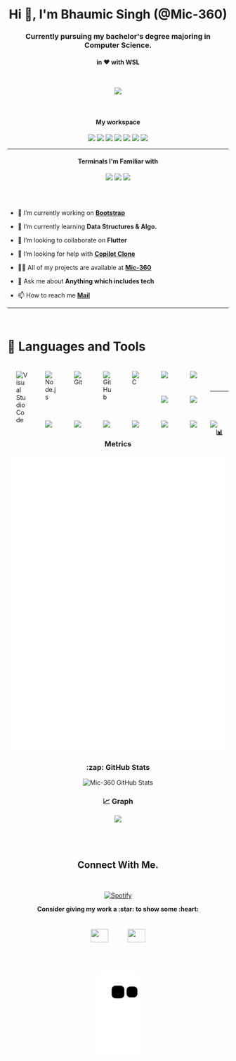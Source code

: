 <h1 align="center">Hi 👋, I'm Bhaumic Singh (@Mic-360)</h1>
<h3 align="center">Currently pursuing my bachelor's degree majoring in Computer Science.</h3>
<h4 align="center">in ❤️ with WSL </h4>
<br/>
<p align='center'> <img src="https://komarev.com/ghpvc/?username=mic-360&style=for-the-badge&color=blueviolet" /> </p>
<br/>

<h4 align="center"> My workspace </h4>
<p align='center'>
  <img src="https://img.shields.io/badge/Android%2011-3DDC84?style=for-the-badge&logo=android&logoColor=white" />
  <img src="https://img.shields.io/badge/asus%20ROG%20Flow-000000?style=for-the-badge&logo=asus&logoColor=white" />
  <img src="https://img.shields.io/badge/windows%2011-%230078D6.svg?&style=for-the-badge&logo=windows&logoColor=white" />
  <img src="https://img.shields.io/badge/Ubuntu%2022.04-E95420?style=for-the-badge&logo=ubuntu&logoColor=white" />
  <img src="https://img.shields.io/badge/AMD%20Ryzen_9_5980HS-ED1C24?style=for-the-badge&logo=amd&logoColor=white" />
  <img src="https://img.shields.io/badge/RAM-32GB-%230071C5.svg?&style=for-the-badge&logoColor=white" />
  <img src="https://img.shields.io/badge/nvidia-gtx%201650-%2376B900.svg?&style=for-the-badge&logo=nvidia&logoColor=white" />
</p>

---

<h4 align="center"> Terminals I'm Familiar with </h4>
<p align='center'>
  <img src="https://img.shields.io/badge/windows%20terminal-4D4D4D?style=for-the-badge&logo=windows%20terminal&logoColor=white" />
  <img src="https://img.shields.io/badge/powershell-5391FE?style=for-the-badge&logo=powershell&logoColor=white" />
  <img src="https://img.shields.io/badge/GIT-E44C30?style=for-the-badge&logo=git&logoColor=white" />
</p>
<br/>
<br/>

- 🔭 I’m currently working on [**Bootstrap**](https://github.com/Mic-360/Web_Dev_Bootcamp)

- 🌱 I’m currently learning **Data Structures & Algo.**

- 👯 I’m looking to collaborate on **Flutter**

- 🤝 I’m looking for help with [**Copilot Clone**](https://github.com/hieunc229/copilot-clone)

- 👨‍💻 All of my projects are available at [**Mic-360**](https://github.com/Mic-360)

- 💬 Ask me about **Anything which includes tech**

- 📫 How to reach me [**Mail**](mailto:bhaumiksingh2000@gmail.com)

---

<br/>

# 🫤 Languages and Tools

<img align="left" alt="Visual Studio Code" width="26px" src="https://cdn.jsdelivr.net/gh/devicons/devicon/icons/vscode/vscode-original.svg" style="padding:20px;" />

<img align="left" alt="Node.js" width="26px" src="https://cdn.jsdelivr.net/gh/devicons/devicon/icons/nodejs/nodejs-original.svg" style="padding:20px;" />

<img align="left" alt="Git" width="26px" src="https://cdn.jsdelivr.net/gh/devicons/devicon/icons/git/git-original.svg" style="padding:20px;" />

<img align="left" alt="GitHub" width="26px" src="https://user-images.githubusercontent.com/3369400/139447912-e0f43f33-6d9f-45f8-be46-2df5bbc91289.png" style="padding:20px;" />

<img align="left" alt="C" width="26px" src="https://cdn.jsdelivr.net/gh/devicons/devicon/icons/c/c-plain.svg" style="padding:20px;" />

<img align="left" src="https://cdn.jsdelivr.net/gh/devicons/devicon/icons/cplusplus/cplusplus-plain.svg" style="padding:20px;" width="26px" />

<img align="left" src="https://cdn.jsdelivr.net/gh/devicons/devicon/icons/javascript/javascript-plain.svg" style="padding:20px;" width="26px" />

<img align="left" src="https://cdn.jsdelivr.net/gh/devicons/devicon/icons/android/android-plain.svg" style="padding:20px;" width="26px" />

<img align="left" src="https://cdn.jsdelivr.net/gh/devicons/devicon/icons/dart/dart-original.svg" style="padding:20px;" width="26px" />

<img align="left" src="https://cdn.jsdelivr.net/gh/devicons/devicon/icons/flutter/flutter-original.svg" style="padding:20px;" width="26px" />

<img align="left" src="https://cdn.jsdelivr.net/gh/devicons/devicon/icons/googlecloud/googlecloud-original.svg" style="padding:20px;" width="26px" />

<img align="left" src="https://cdn.jsdelivr.net/gh/devicons/devicon/icons/html5/html5-plain.svg" style="padding:20px;" width="26px" />

<img align="left" src="https://cdn.jsdelivr.net/gh/devicons/devicon/icons/css3/css3-plain.svg" style="padding:20px;" width="26px" />

<img align="left" src="https://cdn.jsdelivr.net/gh/devicons/devicon/icons/python/python-original.svg" style="padding:20px;" width="26px" />

<img align="left" src="https://cdn.jsdelivr.net/gh/devicons/devicon/icons/ubuntu/ubuntu-plain.svg" style="padding:20px;" width="26px" />
  
<img align="left" src="https://cdn.jsdelivr.net/gh/devicons/devicon/icons/java/java-original.svg" style="padding-top:20px;" width="26px" />

<br/>
<br/>

<br/>

---

<div align="center">
 <h3> 📊 Metrics </h3>
  <img align="center" src="/github-metrics.svg" alt="Metrics" width="600">

 <h3>:zap: GitHub Stats</h3>
    <img alt="Mic-360 GitHub Stats" src="https://github-readme-stats.vercel.app/api?username=mic-360&show_icons=true&hide_border=false&title_color=ff652f&icon_color=FFE400&bg_color=09131B&text_color=ffffff&border_color=0c1a25" />
    <h3>📈 Graph</h3>
    <img src="https://github-profile-summary-cards.vercel.app/api/cards/profile-details?username=mic-360&theme=monokai" />
</div>

<br/>
<br/>
<br/>

<h2 align='center'>Connect With Me.</h2>

&nbsp; <p align="center"> [![Spotify](https://novatorem-mic-360.vercel.app/api/spotify/?background_color=0E1116)](https://open.spotify.com/user/mic.360)</p>

<p align='center'>
  <strong>Consider giving my work a :star: to show some :heart:</strong><br/><br/>
  <a href="https://www.facebook.com/Miczx.in"><img src="https://cdn.jsdelivr.net/gh/devicons/devicon/icons/facebook/facebook-plain.svg" height="30" width="40" style="padding:20px;" /></a>
  <a href="https://www.instagram.com/just.a.fat.rat/"><img src="https://raw.githubusercontent.com/rahuldkjain/github-profile-readme-generator/master/src/images/icons/Social/instagram.svg" height="30" width="40" style="padding:20px;" /></a>
</p>

&nbsp; <p align="center"> ![Snake animation](https://github.com/mic-360/mic-360/blob/output/github-contribution-grid-snake.svg) </p>
